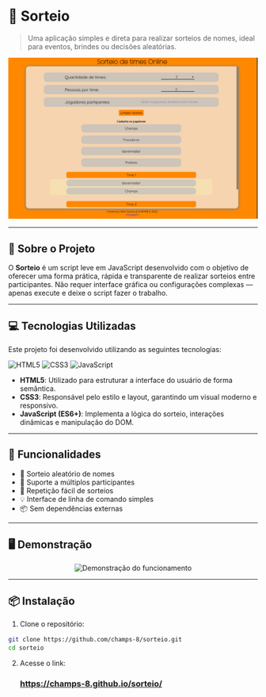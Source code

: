 # 🎉 Sorteio

> Uma aplicação simples e direta para realizar sorteios de nomes, ideal para eventos, brindes ou decisões aleatórias.

![banner](https://raw.githubusercontent.com/champs-8/sorteio/master/banner.png)

---

## 📌 Sobre o Projeto

O **Sorteio** é um script leve em JavaScript desenvolvido com o objetivo de oferecer uma forma prática, rápida e transparente de realizar sorteios entre participantes. Não requer interface gráfica ou configurações complexas — apenas execute e deixe o script fazer o trabalho.

---

## 💻 Tecnologias Utilizadas

Este projeto foi desenvolvido utilizando as seguintes tecnologias:

<p align="left">
  <img src="https://img.shields.io/badge/HTML5-E34F26?style=flat&logo=html5&logoColor=white" alt="HTML5" />
  <img src="https://img.shields.io/badge/CSS3-1572B6?style=flat&logo=css3&logoColor=white" alt="CSS3" />
  <img src="https://img.shields.io/badge/JavaScript-F7DF1E?style=flat&logo=javascript&logoColor=black" alt="JavaScript" />
</p>

- **HTML5**: Utilizado para estruturar a interface do usuário de forma semântica.
- **CSS3**: Responsável pelo estilo e layout, garantindo um visual moderno e responsivo.
- **JavaScript (ES6+)**: Implementa a lógica do sorteio, interações dinâmicas e manipulação do DOM.

---

## 🚀 Funcionalidades

- 🎲 Sorteio aleatório de nomes
- 👥 Suporte a múltiplos participantes
- 🔁 Repetição fácil de sorteios
- 💡 Interface de linha de comando simples
- 📦 Sem dependências externas

---

## 🖥️ Demonstração

<p align="center">
  <img src="https://via.placeholder.com/600x300.png?text=GIF+de+execu%C3%A7%C3%A3o+do+Sorteio" alt="Demonstração do funcionamento">
</p>

---

## 📦 Instalação

1. Clone o repositório:

```bash
git clone https://github.com/champs-8/sorteio.git
cd sorteio
```
2. Acesse o link:
   ### https://champs-8.github.io/sorteio/
